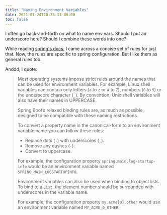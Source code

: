 ```yaml
---
title: "Naming Environment Variables"
date: 2021-01-24T20:33:13-06:00
toc: false
---
```


I often go back-and-forth on what to name env vars. Should I put an underscore here? Should I combine these words into one?

While reading [spring's docs](https://docs.spring.io/spring-boot/docs/current/reference/htmlsingle/#boot-features-external-config-relaxed-binding-from-environment-variables), I came across a concise set of rules for just that. Now, the rules are specific to spring configuration. But I like them as general rules too. 

Anddd, I quote:

> Most operating systems impose strict rules around the names that can be used for environment variables. For example, Linux shell variables can contain only letters (`a` to `z` or `A` to `Z`), numbers (`0` to `9`) or the underscore character (`_`). By convention, Unix shell variables will also have their names in UPPERCASE.
>
> Spring Boot’s relaxed binding rules are, as much as possible, designed to be compatible with these naming restrictions.
>
> To convert a property name in the canonical-form to an environment variable name you can follow these rules:
> - Replace dots (`.`) with underscores (`_`).
> - Remove any dashes (`-`).
> - Convert to uppercase.
>
> For example, the configuration property `spring.main.log-startup-info` would be an environment variable named `SPRING_MAIN_LOGSTARTUPINFO`.
>
> Environment variables can also be used when binding to object lists. To bind to a `List`, the element number should be surrounded with underscores in the variable name.
>
> For example, the configuration property `my.acme[0].other` would use an environment variable named `MY_ACME_0_OTHER`.
